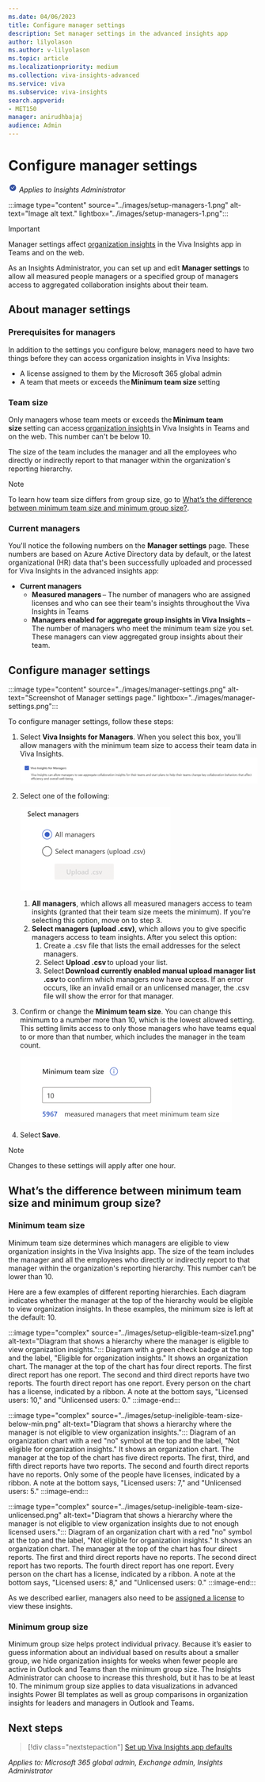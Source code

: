 ```yaml
---
ms.date: 04/06/2023
title: Configure manager settings
description: Set manager settings in the advanced insights app
author: lilyolason
ms.author: v-lilyolason
ms.topic: article
ms.localizationpriority: medium 
ms.collection: viva-insights-advanced 
ms.service: viva 
ms.subservice: viva-insights 
search.appverid: 
- MET150 
manager: anirudhbajaj
audience: Admin
---
```


# Configure manager settings

![insights admin](../images/applies-to-insights-admin.png) *Applies to Insights Administrator*

:::image type="content" source="../images/setup-managers-1.png" alt-text="Image alt text." lightbox="../images/setup-managers-1.png":::

>[!Important]
> Manager settings affect [organization insights](../../org-team-insights/org-insights.md) in the Viva Insights app in Teams and on the web.

As an Insights Administrator, you can set up and edit **Manager settings** to allow all measured people managers or a specified group of managers access to aggregated collaboration insights about their team.

## About manager settings

### Prerequisites for managers

In addition to the settings you configure below, managers need to have two things before they can access organization insights in Viva Insights:

* A license assigned to them by the Microsoft 365 global admin
* A team that meets or exceeds the **Minimum team size** setting

### Team size

Only managers whose team meets or exceeds the **Minimum team size** setting can access [organization insights](../../org-team-insights/org-insights.md) in Viva Insights in Teams and on the web. This number can't be below 10.

The size of the team includes the manager and all the employees who directly or indirectly report to that manager within the organization's reporting hierarchy. 

>[!Note]
>To learn how team size differs from group size, go to [What’s the difference between minimum team size and minimum group size?](#whats-the-difference-between-minimum-team-size-and-minimum-group-size).

### Current managers

You'll notice the following numbers on the **Manager settings** page. These numbers are based on Azure Active Directory data by default, or the latest organizational (HR) data that's been successfully uploaded and processed for Viva Insights in the advanced insights app:

* **Current managers**
    * **Measured managers** – The number of managers who are assigned licenses and who can see their team's insights throughout the Viva Insights in Teams
    * **Managers enabled for aggregate group insights in Viva Insights** – The number of managers who meet the minimum team size you set. These managers can view aggregated group insights about their team.

## Configure manager settings


:::image type="content" source="../images/manager-settings.png" alt-text="Screenshot of Manager settings page." lightbox="../images/manager-settings.png":::

To configure manager settings, follow these steps:

1. Select **Viva Insights for Managers**. When you select this box, you'll allow managers with the minimum team size to access their team data in Viva Insights.
![Screenshot that shows the Manager settings page.](../images/manager-settings-check-box.png)

1. Select one of the following:

    ![Manager settings](../images/manager-settings-select-managers.png)
    1.  **All managers**, which allows all measured managers access to team insights (granted that their team size meets the minimum). If you're selecting this option, move on to step 3.
    1. **Select managers (upload .csv)**, which allows you to give specific managers access to team insights. After you select this option:
        1. Create a .csv file that lists the email addresses for the select managers.
        1. Select **Upload .csv** to upload your list.
        1. Select **Download currently enabled manual upload manager list .csv** to confirm which managers now have access. If an error occurs, like an invalid email or an unlicensed manager, the .csv file will show the error for that manager.
3. Confirm or change the **Minimum team size**. You can change this minimum to a number more than 10, which is the lowest allowed setting. This setting limits access to only those managers who have teams equal to or more than that number, which includes the manager in the team count.

    ![Screenshot that shows Set team size option.](../images/manager-settings-set-min-team-size.png)

4. Select **Save**.

>[!Note] 
> Changes to these settings will apply after one hour.

## What’s the difference between minimum team size and minimum group size?
 
### Minimum team size

Minimum team size determines which managers are eligible to view organization insights in the Viva Insights app. The size of the team includes the manager and all the employees who directly or indirectly report to that manager within the organization's reporting hierarchy. This number can’t be lower than 10.

Here are a few examples of different reporting hierarchies. Each diagram indicates whether the manager at the top of the hierarchy would be eligible to view organization insights. In these examples, the minimum size is left at the default: 10.

:::image type="complex" source="../images/setup-eligible-team-size1.png" alt-text="Diagram that shows a hierarchy where the manager is eligible to view organization insights.":::
   Diagram with a green check badge at the top and the label, "Eligible for organization insights." It shows an organization chart. The manager at the top of the chart has four direct reports. The first direct report has one report. The second and third direct reports have two reports. The fourth direct report has one report. Every person on the chart has a license, indicated by a ribbon. A note at the bottom says, "Licensed users: 10," and "Unlicensed users: 0."
:::image-end:::

:::image type="complex" source="../images/setup-ineligible-team-size-below-min.png" alt-text="Diagram that shows a hierarchy where the manager is not eligible to view organization insights.":::
   Diagram of an organization chart with a red "no" symbol at the top and the label, "Not eligible for organization insights." It shows an organization chart. The manager at the top of the chart has five direct reports. The first, third, and fifth direct reports have two reports. The second and fourth direct reports have no reports. Only some of the people have licenses, indicated by a ribbon. A note at the bottom says, "Licensed users: 7," and "Unlicensed users: 5."
:::image-end:::

:::image type="complex" source="../images/setup-ineligible-team-size-unlicensed.png" alt-text="Diagram that shows a hierarchy where the manager is not eligible to view organization insights due to not enough licensed users.":::
   Diagram of an organization chart with a red "no" symbol at the top and the label, "Not eligible for organization insights." It shows an organization chart. The manager at the top of the chart has four direct reports. The first and third direct reports have no reports. The second direct report has two reports. The fourth direct report has one report. Every person on the chart has a license, indicated by a ribbon. A note at the bottom says, "Licensed users: 8," and "Unlicensed users: 0."
:::image-end:::

As we described earlier, managers also need to be [assigned a license](assign-licenses.md) to view these insights.

### Minimum group size

Minimum group size helps protect individual privacy. Because it’s easier to guess information about an individual based on results about a smaller group, we hide organization insights for weeks when fewer people are active in Outlook and Teams than the minimum group size. The Insights Administrator can choose to increase this threshold, but it has to be at least 10. The minimum group size applies to data visualizations in advanced insights Power BI templates as well as group comparisons in organization insights for leaders and managers in Outlook and Teams.

## Next steps

> [!div class="nextstepaction"]
> [Set up Viva Insights app defaults](configure-personal-insights.md)

*Applies to: Microsoft 365 global admin, Exchange admin, Insights Administrator*
